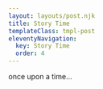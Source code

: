 ```yaml
---
layout: layouts/post.njk
title: Story Time
templateClass: tmpl-post
eleventyNavigation:
  key: Story Time
  order: 4
---
```


once upon a time...
